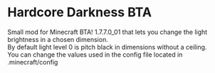 # Hardcore Darkness BTA
Small mod for Minecraft BTA! 1.7.7.0_01 that lets you change the light brightness in a chosen dimension.\
By default light level 0 is pitch black in dimensions without a ceiling. \
You can change the values used in the config file located in .minecraft/config
